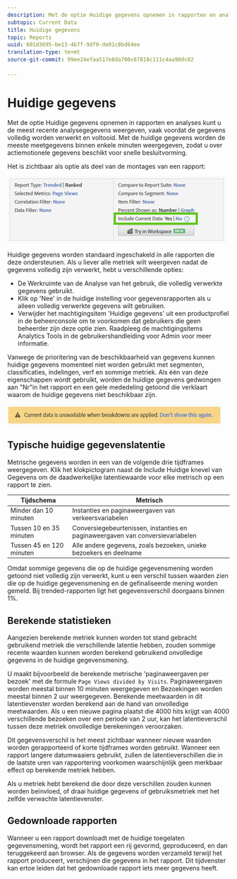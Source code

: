 ```yaml
---
description: Met de optie Huidige gegevens opnemen in rapporten en analyses kunt u de meest recente analysegegevens weergeven, vaak voordat de gegevens volledig worden verwerkt en voltooid. Met de huidige gegevens worden de meeste meetgegevens binnen enkele minuten weergegeven, zodat u over actiemotionele gegevens beschikt voor snelle besluitvorming.
subtopic: Current Data
title: Huidige gegevens
topic: Reports
uuid: 601d3695-be13-4b7f-9df0-de01c8bd64ee
translation-type: tm+mt
source-git-commit: 99ee24efaa517e8da700c67818c111c4aa90dc02

---
```



# Huidige gegevens

Met de optie Huidige gegevens opnemen in rapporten en analyses kunt u de meest recente analysegegevens weergeven, vaak voordat de gegevens volledig worden verwerkt en voltooid. Met de huidige gegevens worden de meeste meetgegevens binnen enkele minuten weergegeven, zodat u over actiemotionele gegevens beschikt voor snelle besluitvorming.

Het is zichtbaar als optie als deel van de montages van een rapport:

![Huidige gegevensschermafbeelding](assets/current_data.png)

Huidige gegevens worden standaard ingeschakeld in alle rapporten die deze ondersteunen. Als u liever alle metriek wilt weergeven nadat de gegevens volledig zijn verwerkt, hebt u verschillende opties:

* De Werkruimte van de Analyse van het gebruik, die volledig verwerkte gegevens gebruikt.
* Klik op &#39;Nee&#39; in de huidige instelling voor gegevensrapporten als u alleen volledig verwerkte gegevens wilt gebruiken.
* Verwijder het machtigingsitem &#39;Huidige gegevens&#39; uit een productprofiel in de beheerconsole om te voorkomen dat gebruikers die geen beheerder zijn deze optie zien. Raadpleeg de machtigingsitems [](/help/admin/admin-console/permissions/analytics-tools.md) Analytics Tools in de gebruikershandleiding voor Admin voor meer informatie.

Vanwege de prioritering van de beschikbaarheid van gegevens kunnen huidige gegevens momenteel niet worden gebruikt met segmenten, classificaties, indelingen, verf en sommige metriek. Als één van deze eigenschappen wordt gebruikt, worden de huidige gegevens gedwongen aan &quot;Nr&quot;in het rapport en een gele mededeling getoond die verklaart waarom de huidige gegevens niet beschikbaar zijn.

![Huidige gegevensmelding](assets/current_data_notice.png)

## Typische huidige gegevenslatentie

Metrische gegevens worden in een van de volgende drie tijdframes weergegeven. Klik het klokpictogram naast de Include Huidige knevel van Gegevens om de daadwerkelijke latentiewaarde voor elke metrisch op een rapport te zien.

| Tijdschema | Metrisch |
| --- | --- |
| Minder dan 10 minuten | Instanties en paginaweergaven van verkeersvariabelen |
| Tussen 10 en 35 minuten | Conversiegebeurtenissen, instanties en paginaweergaven van conversievariabelen |
| Tussen 45 en 120 minuten | Alle andere gegevens, zoals bezoeken, unieke bezoekers en deelname |

Omdat sommige gegevens die op de huidige gegevensmening worden getoond niet volledig zijn verwerkt, kunt u een verschil tussen waarden zien die op de huidige gegevensmening en de gefinaliseerde mening worden gemeld. Bij trended-rapporten ligt het gegevensverschil doorgaans binnen 1%.

## Berekende statistieken

Aangezien berekende metriek kunnen worden tot stand gebracht gebruikend metriek die verschillende latentie hebben, zouden sommige recente waarden kunnen worden berekend gebruikend onvolledige gegevens in de huidige gegevensmening.

U maakt bijvoorbeeld de berekende metrische &#39;paginaweergaven per bezoek&#39; met de formule `Page Views divided by Visits`. Paginaweergaven worden meestal binnen 10 minuten weergegeven en Bezoekingen worden meestal binnen 2 uur weergegeven. Berekende meetwaarden in dit latentievenster worden berekend aan de hand van onvolledige meetwaarden. Als u een nieuwe pagina plaatst die 4000 hits krijgt van 4000 verschillende bezoeken over een periode van 2 uur, kan het latentieverschil tussen deze metriek onvolledige berekeningen veroorzaken.

Dit gegevensverschil is het meest zichtbaar wanneer nieuwe waarden worden gerapporteerd of korte tijdframes worden gebruikt. Wanneer een rapport langere datumwaaiers gebruikt, zullen de latentieverschillen die in de laatste uren van rapportering voorkomen waarschijnlijk geen merkbaar effect op berekende metriek hebben.

Als u metriek hebt berekend die door deze verschillen zouden kunnen worden beïnvloed, of draai huidige gegevens of gebruiksmetriek met het zelfde verwachte latentievenster.

## Gedownloade rapporten

Wanneer u een rapport downloadt met de huidige toegelaten gegevensmening, wordt het rapport een rij gevormd, geproduceerd, en dan teruggekeerd aan browser. Als de gegevens worden verzameld terwijl het rapport produceert, verschijnen die gegevens in het rapport. Dit tijdvenster kan ertoe leiden dat het gedownloade rapport iets meer gegevens heeft.
